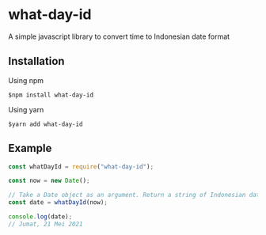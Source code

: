 # what-day-id

A simple javascript library to convert time to Indonesian date format

## Installation

Using npm

```
$npm install what-day-id
```

Using yarn

```
$yarn add what-day-id
```

## Example

```js
const whatDayId = require("what-day-id");

const now = new Date();

// Take a Date object as an argument. Return a string of Indonesian date format
const date = whatDayId(now);

console.log(date);
// Jumat, 21 Mei 2021
```
